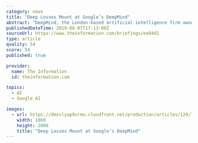 ```yaml
---
category: news
title: "Deep Losses Mount at Google’s DeepMind"
abstract: "DeepMind, the London-based artificial intelligence firm owned by Alphabet, cost its parent roughly $572 million in 2018, according to financial filings in the U.K. While DeepMind’s revenues nearly doubled from the year prior to 102,802 million pounds ..."
publishedDateTime: 2019-08-07T17:13:00Z
sourceUrl: https://www.theinformation.com/briefings/ee04d1
type: article
quality: 54
score: 54
published: true

provider:
  name: The Information
  id: theinformation.com

topics:
  - AI
  - Google AI

images:
  - url: https://dmxvlyap9srmn.cloudfront.net/production/articles/129/large_large_large_theinformation.png
    width: 1860
    height: 1008
    title: "Deep Losses Mount at Google’s DeepMind"
---
```

